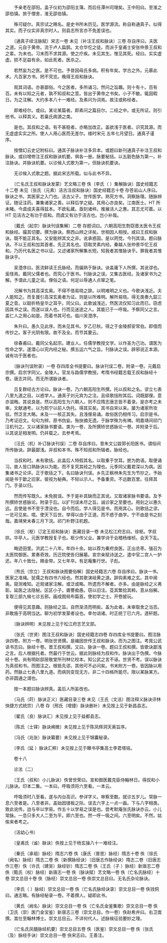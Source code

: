 <!-- { "loadSidebar": true } -->
　　予亲老在邵阳。盖子仪初为邵阳主簿。而后任潭州司理矣。王中阳曰。至淮之邵伯镇。旅于僧舍，淮无邵伯镇。

　　殊可疑尔。真宗试之赐名。是史书所未历见。医学源流。称自称通真子。似得其实。而子仪实非真宗时人。则县志所言亦不免差误也。

　　〔通真子续注脉赋〕宋志一卷 未见〔补注王叔和脉诀〕三卷 存自序曰。夫医之道。元自于黄帝。流于卢人扁鹊。太仓华佗之徒。而派于皇甫士安张仲景王叔和之辈。为末也。习末而不求其源。使之疗疾。未见其生。惟见其死。经曰。实实虚虚。损不足益有余。如此死者。医杀之。

　　若然妄为之医。是不可也。予昔因母氏多病。积有年矣。学古之外。元慕此术。凡百家方书。罔不究览。晚得王叔和脉诀。

　　观其词语。亦甚鄙俗。今之医者。多所诵习。然问之旨趣。则十有十。百有百。未有以知之元者，孰不知叔和之意。皆出于黄帝之书矣。小子不敏。辄因暇日。为之注解。大约多本八十一难经。及素问为词焉。故注或称经者。

　　即难经尔。或曰。某论某篇者。即素问之篇目尔。二经之中。或无所证。则引他书。以释其义。若巢氏病源之类。

　　是也。其叔和之语。有不甚稳者。亦略加改正。盖欲浅于医者。识究其源。而无虚虚实实之所。使人人用心医而无差尔。维时宋元 五年七月望日。通真子谨序。

　　按僧幻云史记附标曰。通其子脉诀补注多异本。或题曰新刊通真子补注王叔和脉诀。或曰增修注王叔和脉诀机要。俱各一册。脉要秘括。以五脏色脉为第一。补注脉诀。并脉诀机要。以诊候入式歌为第一。但脉诀机要诀。

　　无诊候入式歌之题。据此宋志所载。似与此书不异。

　　〔亡名氏王叔和脉诀发蒙〕艺文略三卷 佚〔李氏（ ）集解脉诀〕国史经籍志十二卷 未见〔张氏（元素）洁古注叔和脉诀〕国史经籍志十卷 存苍岩山人序曰。脉诀之书。其医家之入门也。洁古父子。世传医学。熟究方书。洞察脉理。随脉辨证。随证注药。兼集诸家之善。以释后学之疑。其用心亦良矣。江南医士。HT 所未睹。今虞成夫喜得兹本。不欲私藏。亟刻诸梓。推展活人之惠。其志尤可嘉。以HT 见洁古之有功于叔和。而虞又有功于洁古也。岂小补哉。

　　〔戴氏（起宗）脉诀刊误集解〕二卷 存题词曰。六朝高阳生剽窃晋太医令王叔和脉经。撮其切要。撰为脉诀。蔡西山辨之详矣。世相因人相授。咸曰王叔和脉诀。既不能正其名。又安能辨其文之非。讹承惑固。是以罔觉。今刊其误。题曰脉诀。不以王叔和加其首者。先正其名也。窃取灵素内经。秦越人张仲景华佗王叔和。乃历代名医之书以证。又述诸家所解集长短。知我者其惟脉诀乎。罪我者其惟脉诀乎。

　　吴澄序曰。医流鲜读王氏脉经。而偏熟于脉诀。诀盖庸下人所撰，其讹谬也。奚怪焉。戴同父儒者也。而究心于医书。刊脉诀之误。又集古医经。及诸家书为之解。予谓此儿童之谣。俚俗之语。何足以辱通人点窜之笔。

　　况解书为其高深玄奥。不得不借易晓之辞。以明难明之义也。今歌诀浅近。夫人能知之。而复援引高深玄奥者为证。则是以所难明。解所易晓。得无类奏九韶三夏之音。以聪折杨皇华之耳乎。同父曰。此歌诚浅近。然医流仅知习此而已。窃虑因其书之误。而遂以误人也。行而见迷途之人。其能已于一呼哉。予察同父之言。盖仁人之用心如是。而着书其可也。临川吴澄序。

　　朱升曰。愚久见此序。而未见其书。岁乙巳秋。得之于金陵郝安常伯。即借而传抄之。客子光阴有限。故不及全。而节其要云。

　　徐春甫曰。戴同父名起宗。建业人。任儒学教授文学。以作圣为己功。谓医为性命之学。遂潜心以究内经之秘。撰五运六气之旨。刊脉诀之误。辟邪说正本源。诚有功于医者也。

　　〔脉诀刊误附录〕一卷 存四库全书提要曰。脉诀刊误二卷。附录一卷。元戴启宗撰。启宗字同父。金陵人。官龙与路儒学教授。考隋书经籍志载王叔和脉经十卷。唐志并同。而无所谓脉诀者。

　　吕复群经古方论曰。脉诀一卷。乃六朝高阳生所撰。托以叔和之名。谬立七表八里九道之目。以惑学人。通真子刘元宾为之注。且续歌括附其后。词既鄙俚。意亦滋晦。其说良是。然以高阳生为六朝人。则不应隋志唐志皆不着录。是亦考之未审。文献通考。以为熙宁以前人伪托。得其实矣。其书自宋以来。屡为诸家所攻驳。然泛言大略。未及一一核正其失。且浅俚易诵。故俗医仍相传习。启宗是书。乃考证旧文。句句为辨，原书伪妄。殆抉摘无遗。于脉学殊为有裨。明嘉靖间祁门汪机刊之。又以诸家脉书要语。类为一卷，及所撰矫世惑脉论一卷。并附录于后。以其说足相发明。仍并载之。去参考焉。

　　〔汪氏（机）补订脉诀刊误〕二卷 存自序曰。昔朱文公跋郭长阳医书。谓俗间所传脉诀。辞最鄙浅。非叔和本书。殊不知叔和所辑者。脉经也。

　　当叔和时。未有歌括。此盖后人特假其名。以取重于世耳。摭为韵语。取便诵习。故人皆口熟脉诀以为能。而不复究其经之为理也。元季同父戴君深以为病。因集诸书之论评。正于歌括之下。名曰脉诀刊误。乡先正枫林朱先生为节抄之。予始闻是书于歙之旧家。彼视为秘典。不轻以示人。予备重资。不远数百里。往拜其门。手录以归。

　　然而传写既久。未免脱误。予于是补其缺而正其讹。又取诸家脉书要语。及予所撰矫世惑脉论。附录于后。以扩刊误未尽之旨。诚诊家之至要也。用刻之以惠久远。且使是书不至于湮没也。自今而后。学人得见是书。而用其心。则歌括之谬。一览可见矣。噫。使天下后世。举得以由于正道。而不惑于曲学。宁不由是书之刻哉。嘉靖癸未春三月下浣。祁门朴野汪机题。

　　〔徐氏（枢）订定王叔和脉诀〕医藏目录一卷 未见松江府志曰。徐枢。字叔拱。华亭人。元医学教授复子也。枢少传父业。兼学诗于会稽杨维桢。会天下乱。

　　晦迹田里。洪武二十八年。年四十余。始以荐为秦府良医。正出丞枣。强召为太医院御医。累奏奇效。历迁院使告归展墓。宣宗亲赋诗送之。遣中官二宫人一护还。年八十致仕。赐金带。又七年卒。有足庵集行世。子彪。

　　〔熊氏（宗立）王叔和脉诀图要俗解〕国史经籍志六卷 存自序曰。脉诀一书。医家之准绳。犹儒之有四书六经也。然其歌演岐黄之道。辞钩素难之玄。其中阃奥。窥测难知。近观诸家注解。或泛或略。所遗而不解者。亦多。由是脉经之义弗彰。延医之法隐秘。区区小子。聋謇痴愚。窃以旧注。芟其繁拾其粹。意从俗解。复取三部九候七诊五邪。画成图局布篇首。使初学之士。开卷披玩。

　　便得见其意趣。则脉经之旨。自然渐渍而明矣。盖为此者。未审取舍之当否。非敢施于高明当达。聊为初学发蒙者设也。幸勿诮诸。时正统丁巳六月。道轩题。

　　〔脉诀辨明〕未见按上见于松江府志艺文部。

　　〔张氏（世贤）图注王叔和脉诀〕国史经籍志四卷 存四库全书提要曰。图注脉诀四卷。附方一卷。明张世贤撰。是编因世传王叔和脉诀。而为之图注。考晁公武读书志曰。脉经十卷。晋王叔和撰。又曰。脉诀一卷。题曰王叔和撰。皆歌诀鄙浅之言。后人根据托者。然最行于世云。据此则脉经为叔和作。脉诀出于伪撰。今脉经十卷。尚有明赵邸居敬堂所刊林亿校本。知公武之言不诬。世贤不考。误以脉诀为真叔和书。而图注之。根抵先谬。其他可不必问矣。书末附方一卷。皆因脉以用药。然脉止七表八里九道。而病则变现无方。非二十四格所能尽。限以某脉某方。亦非圆通之谓也。

　　按一本题曰脉诀辨真。盖后人所妄改也。

　　〔马氏（莳）脉诀正义〕医藏目录三卷 未见〔王氏（文洁）图注释义脉诀评林快捷方式统宗〕八卷 存〔邢氏（增捷）脉诀删补〕未见按上见于新昌县志。

　　〔翟氏（良）脉诀汇〕未见按上见于益都县志。

　　〔陈氏（士铎）脉诀阐微〕未见按上见于陈凤辉洞天奥旨序。

　　〔冯氏（兆张）脉诀纂要〕未见按上见于锦囊秘录。

　　〔李氏（延 ）脉诀汇粹〕未见按上见于曝书亭集高士李君塔铭。

　　卷十八

　　诊法（二）

　　〔王氏（叔和）小儿脉诀〕佚曾世荣曰。宣和御医戴克臣侍翰林日。得叔和小儿脉诀。印本二集。一本曰。呼吸须将六至看。一本云。

　　呼吸须时八至看。遂与内台高识。参详字义。审察至数。就诊五岁儿。常脉一息六至者是。八至者非。盖始因镂板之际。误去六字上一点一画。下与八字相类。致此讹传。迨与卒以学易。作五十以学易之误是也。尝考默庵张氏脉诀亦云。小儿常脉。一息只多大人二至为平。即六至也。然一呼一吸之间。六至明矣。不然。姑俟来者考之。

　　（活幼心书）

　　〔皇甫氏（谧）脉诀〕佚按上见于杨玄操八十一难经注。

　　〔秦氏（承祖）脉经〕隋志六卷 佚〔康氏（普思）脉经〕隋志十卷 佚〔徐氏（阙名）脉经〕隋志二卷 佚〔新撰脉经诀〕（旧唐志作脉经诀）隋志二卷（旧唐志作三卷）佚〔许氏（建吴）脉经钞〕隋志二卷 佚〔王氏（子 ）脉经〕新唐志二卷 佚〔甄氏（权）脉经〕新唐志一卷 佚〔脉诀赋〕艺文略一卷 佚〔亡名氏脉经〕十卷 崇文总目十卷 佚〔脉经〕崇文总目一卷 佚崇文总目曰。无名氏杂论脉诀。

　　〔李氏（ ）脉经〕崇文总目一卷 佚〔亡名氏脉经诀录〕崇文总目一卷 佚钱侗曰。通志略。有脉经秘录一卷。不着撰人。疑即此书。

　　〔黄氏（阙名）脉诀〕崇文总目一卷 佚〔亡名氏金鉴集歌〕崇文总目一卷 佚〔卫氏（崇）医门金宝鉴〕新唐志三卷（崇文总目。作一卷）佚赵希弁曰。右卫嵩撰。嵩仕至翰林博士。崇文总目云。不详何代人。述脉候征验要妙之理。

　　〔亡名氏凤髓脉经机要〕崇文总目五卷 佚〔医鉴〕崇文总目一卷 佚〔张氏（及）脉经手诀〕崇文总目一卷 佚宋志曰。王善注。

